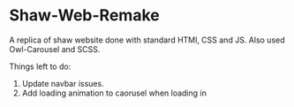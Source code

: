 # Shaw-Web-Remake

A replica of shaw website done with standard HTMl, CSS and JS. Also used Owl-Carousel and SCSS.

Things left to do:
1. Update navbar issues.
2. Add loading animation to caorusel when loading in
